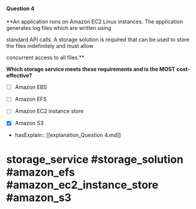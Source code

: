 #### Question  4

**An application runs on Amazon EC2 Linux instances. The application generates log files which are written using

standard API calls. A storage solution is required that can be used to store the files indefinitely and must allow

concurrent access to all files.**

**Which storage service meets these requirements and is the MOST cost-effective?**

- [ ] Amazon EBS

- [ ] Amazon EFS

- [ ] Amazon EC2 instance store

- [x] Amazon S3

- hasExplain:: [[explanation_Question  4.md]]

# storage_service #storage_solution #amazon_efs #amazon_ec2_instance_store #amazon_s3
